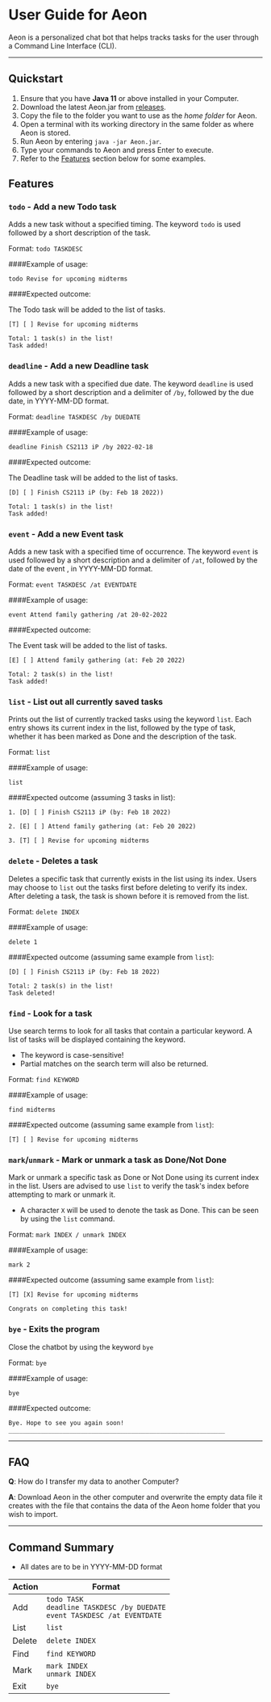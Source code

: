 # User Guide for Aeon

Aeon is a personalized chat bot that helps tracks tasks for the user through a Command Line Interface (CLI).

---
## Quickstart
1. Ensure that you have __Java 11__ or above installed in your Computer.
2. Download the latest Aeon.jar from [releases](https://github.com/yithien/ip/releases).
3. Copy the file to the folder you want to use as the _home folder_ for Aeon.
4. Open a terminal with its working directory in the same folder as where Aeon is stored.
5. Run Aeon by entering `java -jar Aeon.jar`.
6. Type your commands to Aeon and press Enter to execute.
7. Refer to the [Features](#Features) section below for some examples.

## Features 

### `todo` - Add a new Todo task

Adds a new task without a specified timing.
The keyword `todo` is used followed by a short description of the task.

Format: `todo TASKDESC`

####Example of usage:

`todo Revise for upcoming midterms`

####Expected outcome:

The Todo task will be added to the list of tasks.

```
[T] [ ] Revise for upcoming midterms

Total: 1 task(s) in the list!
Task added!
```


### `deadline` - Add a new Deadline task

Adds a new task with a specified due date. 
The keyword `deadline` is used followed by a short description and a delimiter of `/by`,
followed by the due date, in YYYY-MM-DD format.

Format: `deadline TASKDESC /by DUEDATE`

####Example of usage:

`deadline Finish CS2113 iP /by 2022-02-18`

####Expected outcome:

The Deadline task will be added to the list of tasks.

```
[D] [ ] Finish CS2113 iP (by: Feb 18 2022))

Total: 1 task(s) in the list!
Task added!
```

### `event` - Add a new Event task

Adds a new task with a specified time of occurrence.
The keyword `event` is used followed by a short description and a delimiter of `/at`,
followed by the date of the event , in YYYY-MM-DD format.

Format: `event TASKDESC /at EVENTDATE`

####Example of usage:

`event Attend family gathering /at 20-02-2022`

####Expected outcome:

The Event task will be added to the list of tasks.

```
[E] [ ] Attend family gathering (at: Feb 20 2022)

Total: 2 task(s) in the list!
Task added!
```

### `list` - List out all currently saved tasks

Prints out the list of currently tracked tasks using the keyword `list`.
Each entry shows its current index in the list, followed by the type of task, whether it has been marked as Done
and the description of the task.

Format: `list`

####Example of usage:

`list`

####Expected outcome (assuming 3 tasks in list):
```
1. [D] [ ] Finish CS2113 iP (by: Feb 18 2022)

2. [E] [ ] Attend family gathering (at: Feb 20 2022)

3. [T] [ ] Revise for upcoming midterms
```

### `delete` - Deletes a task

Deletes a specific task that currently exists in the list using its index. Users may choose to `list` out the
tasks first before deleting to verify its index.
After deleting a task, the task is shown before it is removed from the list.

Format: `delete INDEX`

####Example of usage:

`delete 1`

####Expected outcome (assuming same example from `list`):
```
[D] [ ] Finish CS2113 iP (by: Feb 18 2022)

Total: 2 task(s) in the list!
Task deleted!
```

### `find` - Look for a task

Use search terms to look for all tasks that contain a particular keyword. A list of tasks will be
displayed containing the keyword.
- The keyword is case-sensitive! 
- Partial matches on the search term will also be returned. 

Format: `find KEYWORD`

####Example of usage:

`find midterms`

####Expected outcome (assuming same example from `list`):
```
[T] [ ] Revise for upcoming midterms
```

### `mark`/`unmark` - Mark or unmark a task as Done/Not Done

Mark or unmark a specific task as Done or Not Done using its current index in the list.
Users are advised to use `list` to verify the task's index before attempting to mark or unmark it.

- A character `X` will be used to denote the task as Done. This can be seen by using the `list` command.

Format: `mark INDEX / unmark INDEX`

####Example of usage:

`mark 2`

####Expected outcome (assuming same example from `list`):
```
[T] [X] Revise for upcoming midterms

Congrats on completing this task!
```
### `bye` - Exits the program

Close the chatbot by using the keyword `bye`

Format: `bye`

####Example of usage:

`bye`

####Expected outcome:
```
Bye. Hope to see you again soon!
____________________________________________________________
```
---

## FAQ
__Q__: How do I transfer my data to another Computer?

__A__: Download Aeon in the other computer and overwrite the empty data file it creates with the
file that contains the data of the Aeon home folder that you wish to import.

---
## Command Summary

- All dates are to be in YYYY-MM-DD format

| Action | Format                                                                               |
|--------|--------------------------------------------------------------------------------------|
| Add    | `todo TASK` <br/>`deadline TASKDESC /by DUEDATE` <br/>`event TASKDESC /at EVENTDATE` |
| List   | `list`                                                                               |
| Delete | `delete INDEX`                                                                       |
| Find   | `find KEYWORD`                                                                       |
| Mark   | `mark INDEX`<br/>`unmark INDEX`                                                      |
| Exit   | `bye`                                                                                |
